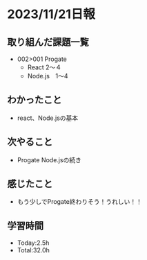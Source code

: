 # 2023/11/21日報

## 取り組んだ課題一覧
- 002>001 Progate
  - React 2〜４
  - Node.js　1〜4
## わかったこと
- react、Node.jsの基本
## 次やること
- Progate Node.jsの続き
## 感じたこと
- もう少しでProgate終わりそう！うれしい！！
## 学習時間
- Today:2.5h
- Total:32.0h
